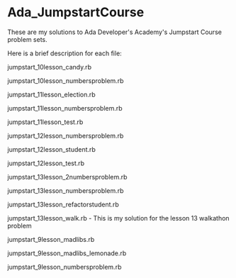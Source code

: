 # Ada_JumpstartCourse
These are my solutions to Ada Developer's Academy's Jumpstart Course problem sets. 


Here is a brief description for each file: 

  jumpstart_10lesson_candy.rb

  jumpstart_10lesson_numbersproblem.rb

  jumpstart_11lesson_election.rb

  jumpstart_11lesson_numbersproblem.rb

  jumpstart_11lesson_test.rb

  jumpstart_12lesson_numbersproblem.rb

  jumpstart_12lesson_student.rb

  jumpstart_12lesson_test.rb

  jumpstart_13lesson_2numbersproblem.rb

  jumpstart_13lesson_numbersproblem.rb

  jumpstart_13lesson_refactorstudent.rb

  jumpstart_13lesson_walk.rb
    - This is my solution for the lesson 13 walkathon problem
    
  jumpstart_9lesson_madlibs.rb

  jumpstart_9lesson_madlibs_lemonade.rb

  jumpstart_9lesson_numbersproblem.rb
